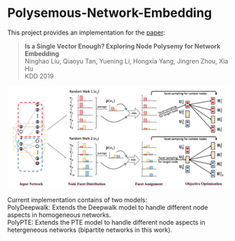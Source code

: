 # Polysemous-Network-Embedding

This project provides an implementation for the [paper](https://arxiv.org/abs/1905.10668): <br>

> **Is a Single Vector Enough? Exploring Node Polysemy for Network Embedding**<br>
Ninghao Liu, Qiaoyu Tan, Yuening Li, Hongxia Yang, Jingren Zhou, Xia Hu<br>
KDD 2019 <br>

![](https://github.com/ninghaohello/Polysemous-Network-Embedding/blob/master/PolyDeepwalk.png)

Current implementation contains of two models:<br>
PolyDeepwalk: Extends the Deepwalk model to handle different node aspects in homogeneous networks.<br>
PolyPTE: Extends the PTE model to handle different node aspects in hetergeneous networks (bipartite networks in this work).<br>

